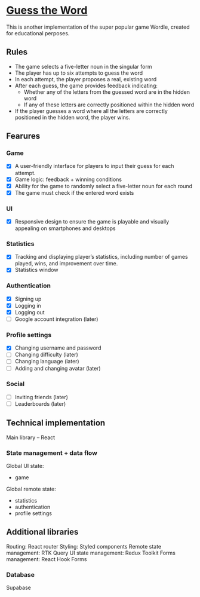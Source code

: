 # [Guess the Word](https://guess-the-word-alx.netlify.app/)

This is another implementation of the super popular game Wordle, created for educational perposes.

## Rules

- The game selects a five-letter noun in the singular form
- The player has up to six attempts to guess the word
- In each attempt, the player proposes a real, existing word
- After each guess, the game provides feedback indicating:
  - Whether any of the letters from the guessed word are in the hidden word
  - If any of these letters are correctly positioned within the hidden word
- If the player guesses a word where all the letters are correctly positioned in the hidden word, the player wins.

## Fearures

### Game

- [x] A user-friendly interface for players to input their guess for each attempt.
- [x] Game logic: feedback + winning conditions
- [x] Ability for the game to randomly select a five-letter noun for each round
- [x] The game must check if the entered word exists

### UI

- [x] Responsive design to ensure the game is playable and visually appealing on smartphones and desktops

### Statistics

- [x] Tracking and displaying player’s statistics, including number of games played, wins, and improvement over time.
- [x] Statistics window

### Authentication

- [x] Signing up
- [x] Logging in
- [x] Logging out
- [ ] Google account integration (later)

### Profile settings

- [x] Changing username and password
- [ ] Changing difficulty (later)
- [ ] Changing language (later)
- [ ] Adding and changing avatar (later)

### Social

- [ ] Inviting friends (later)
- [ ] Leaderboards (later)

## Technical implementation

Main library – React

### State management + data flow

Global UI state:

- game

Global remote state:

- statistics
- authentication
- profile settings

## Additional libraries

Routing: React router
Styling: Styled components
Remote state management: RTK Query
UI state management: Redux Toolkit
Forms management: React Hook Forms

### Database

Supabase
